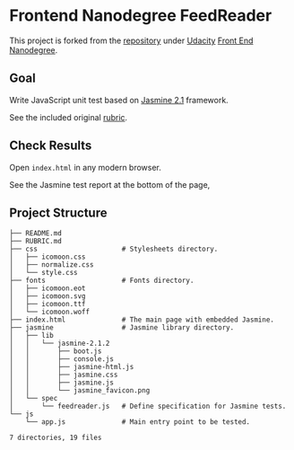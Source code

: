 # Frontend Nanodegree FeedReader

This project is forked from the [repository](https://github.com/udacity/frontend-nanodegree-feedreader) under [Udacity](https://udacity.com/) [Front End Nanodegree](https://www.udacity.com/course/--nd001-cn-advanced).

## Goal

Write JavaScript unit test based on [Jasmine 2.1](https://jasmine.github.io/2.1/) framework.

See the included original [rubric](RUBRIC.md).

## Check Results

Open `index.html` in any modern browser.

See the Jasmine test report at the bottom of the page,

## Project Structure

```text
├── README.md
├── RUBRIC.md
├── css                     # Stylesheets directory.
│   ├── icomoon.css
│   ├── normalize.css
│   └── style.css
├── fonts                   # Fonts directory.
│   ├── icomoon.eot
│   ├── icomoon.svg
│   ├── icomoon.ttf
│   └── icomoon.woff
├── index.html              # The main page with embedded Jasmine.
├── jasmine                 # Jasmine library directory.
│   ├── lib
│   │   └── jasmine-2.1.2
│   │       ├── boot.js
│   │       ├── console.js
│   │       ├── jasmine-html.js
│   │       ├── jasmine.css
│   │       ├── jasmine.js
│   │       └── jasmine_favicon.png
│   └── spec
│       └── feedreader.js   # Define specification for Jasmine tests.
└── js
    └── app.js              # Main entry point to be tested.

7 directories, 19 files
```
